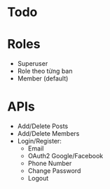 # Todo

# Roles
- Superuser
- Role theo từng ban
- Member (default)

# APIs
- Add/Delete Posts
- Add/Delete Members
- Login/Register:
  - Email
  - OAuth2 Google/Facebook
  - Phone Number
  - Change Password
  - Logout
